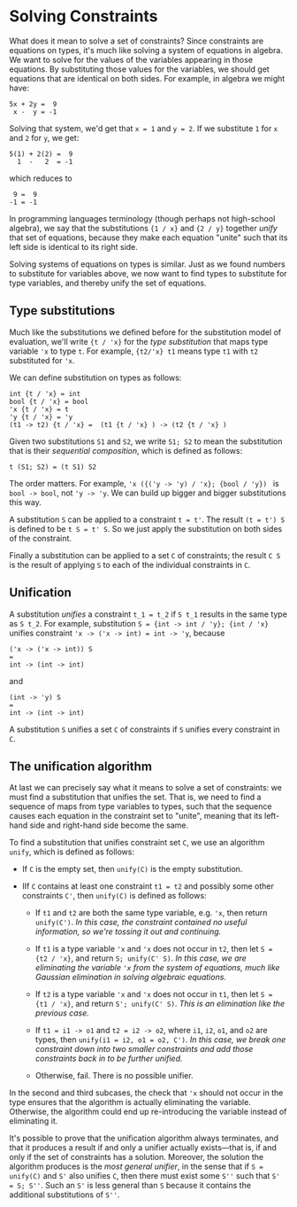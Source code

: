 # Solving Constraints

What does it mean to solve a set of constraints? Since constraints are equations
on types, it's much like solving a system of equations in algebra. We want to
solve for the values of the variables appearing in those equations.  By
substituting those values for the variables, we should get equations that
are identical on both sides.  For example, in algebra we might have:
```
5x + 2y =  9
 x -  y = -1
```
Solving that system, we'd get that `x = 1` and `y = 2`.  If we substitute
`1` for `x` and `2` for `y`, we get:
```
5(1) + 2(2) =  9
  1  -   2  = -1
```
which reduces to
```
 9 =  9
-1 = -1
```
In programming languages terminology (though perhaps not high-school algebra),
we say that the substitutions `{1 / x}` and `{2 / y}` together *unify* that set
of equations, because they make each equation "unite" such that its left side is
identical to its right side.

Solving systems of equations on types is similar.  Just as we found numbers
to substitute for variables above, we now want to find types to substitute
for type variables, and thereby unify the set of equations.

## Type substitutions

Much like the substitutions we defined before for the substitution model of
evaluation, we'll write `{t / 'x}` for the *type substitution* that maps type
variable `'x` to type `t`. For example, `{t2/'x} t1` means type `t1` with
`t2` substituted for `'x`.

We can define substitution on types as follows:
```
int {t / 'x} = int
bool {t / 'x} = bool
'x {t / 'x} = t
'y {t / 'x} = 'y
(t1 -> t2) {t / 'x} =  (t1 {t / 'x} ) -> (t2 {t / 'x} )
```

Given two substitutions `S1` and `S2`, we write `S1; S2` to mean the
substitution that is their *sequential composition*, which is defined as
follows:
```
t (S1; S2) = (t S1) S2
```
The order matters. For example, `'x ({('y -> 'y) / 'x}; {bool / 'y}) ` is
`bool -> bool`, not `'y -> 'y`. We can build up bigger and bigger substitutions
this way.

A substitution `S` can be applied to a constraint `t = t'`. The result
`(t = t') S` is defined to be `t S = t' S`. So we just apply the
substitution on both sides of the constraint.

Finally a substitution can be applied to a set `C` of constraints; the result
`C S` is the result of applying `S` to each of the individual constraints in
`C`.

## Unification

A substitution *unifies* a constraint `t_1 = t_2` if `S t_1` results in the same
type as `S t_2`. For example, substitution `S = {int -> int / 'y}; {int / 'x}`
unifies constraint `'x -> ('x -> int) = int -> 'y`, because
```
('x -> ('x -> int)) S
=
int -> (int -> int)
```
and
```
(int -> 'y) S
=
int -> (int -> int)
```

A substitution `S` unifies a set `C` of constraints if `S` unifies every
constraint in `C`.

## The unification algorithm

At last we can precisely say what it means to solve a set of constraints:
we must find a substitution that unifies the set.  That is, we need to find
a sequence of maps from type variables to types, such that the sequence causes
each equation in the constraint set to "unite", meaning that its left-hand
side and right-hand side become the same.

To find a substitution that unifies constraint set `C`, we use an algorithm
`unify`, which is defined as follows:

- If `C` is the empty set, then `unify(C)` is the empty substitution.

- IIf `C` contains at least one constraint `t1 = t2` and possibly some other
  constraints `C'`, then `unify(C)` is defined as follows:

    - If `t1` and `t2` are both the same type variable, e.g. `'x`, 
      then return `unify(C')`.  *In this case, the constraint contained
      no useful information, so we're tossing it out and continuing.*

    - If `t1` is a type variable `'x` and `'x` does not occur in `t2`, 
      then let `S = {t2 / 'x}`, and return `S; unify(C' S)`.  *In this case,
      we are eliminating the variable `'x` from the system of equations, much
      like Gaussian elimination in solving algebraic equations.*

    - If `t2` is a type variable `'x` and `'x` does not occur in `t1`, 
      then let `S = {t1 / 'x}`, and return `S'; unify(C' S)`. *This is an
      elimination like the previous case.*

    - If `t1 = i1 -> o1` and `t2 = i2 -> o2`, where `i1`, `i2`, `o1`, and `o2`
      are types, then `unify(i1 = i2, o1 = o2, C')`.  *In this case, we
      break one constraint down into two smaller constraints and add those
      constraints back in to be further unified.*

    - Otherwise, fail. There is no possible unifier.

<!--    
    - if `t = t0 * t1` and `t' = t'0 * t'1`,
      then let `C''` be the union of `C'` with the constraints
      `t0 = t'0` and `t1 = t'1`, and return `unify(C'')`.
      
    - if `t = (t0, ..., tn) tc` and `t' = (t'0, ..., t'n) tc` for some 
      type constructor `tc`,
      then let `C''` be the union of `C'` with the constraints
      `ti = t'i`, and return `unify(C'')`.
-->

In the second and third subcases, the check that `'x` should not occur in the
type ensures that the algorithm is actually eliminating the variable. Otherwise,
the algorithm could end up re-introducing the variable instead of eliminating
it.

It's possible to prove that the unification algorithm always terminates, and
that it produces a result if and only a unifier actually exists&mdash;that is,
if and only if the set of constraints has a solution. Moreover, the solution the
algorithm produces is the *most general unifier*, in the sense that if
`S = unify(C)` and `S'` also unifies `C`, then there must exist some `S''` such
that `S' = S; S''`. Such an `S'` is less general than `S` because it contains
the additional substitutions of `S''`.

